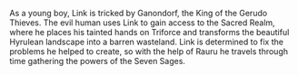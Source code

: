 As a young boy, Link is tricked by Ganondorf, the King of the Gerudo Thieves. The evil human uses Link to gain access to the Sacred Realm, where he places his tainted hands on Triforce and transforms the beautiful Hyrulean landscape into a barren wasteland. Link is determined to fix the problems he helped to create, so with the help of Rauru he travels through time gathering the powers of the Seven Sages.
